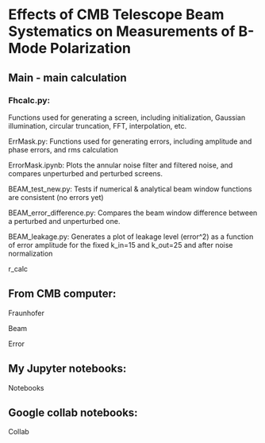 # Effects of CMB Telescope Beam Systematics on Measurements of B-Mode Polarization

## Main - main calculation


### Fhcalc.py: 
Functions used for generating a screen, including initialization, Gaussian illumination, circular truncation, FFT, interpolation, etc.

ErrMask.py: Functions used for generating errors, including amplitude and phase errors, and rms calculation

ErrorMask.ipynb: Plots the annular noise filter and filtered noise, and compares unperturbed and perturbed screens.

BEAM_test_new.py: Tests if numerical & analytical beam window functions are consistent (no errors yet)

BEAM_error_difference.py: Compares the beam window difference between a perturbed and unperturbed one.

BEAM_leakage.py: Generates a plot of leakage level (error^2) as a function of error amplitude for the fixed k_in=15 and k_out=25 and after noise normalization

r_calc



## From CMB computer:

Fraunhofer

Beam

Error

## My Jupyter notebooks:

Notebooks

## Google collab notebooks:

Collab
